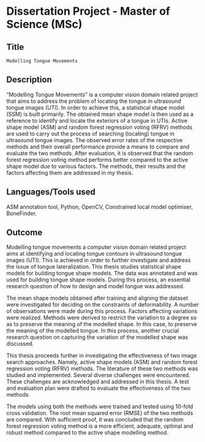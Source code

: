 # Dissertation Project - Master of Science (MSc)
 	         
## Title
	Modelling Tongue Movements

## Description
 “Modelling Tongue Movements” is a computer vision domain related project that aims to address the problem of locating the tongue in ultrasound tongue images (UTI). In order to achieve this, a statistical shape model (SSM) is built primarily. The obtained mean shape model is then used as a reference to identify and locate the exteriors of a tongue in UTIs. Active shape model (ASM) and random forest regression voting (RFRV) methods are used to carry out the process of searching (locating) tongue in ultrasound tongue images. The observed error rates of the respective methods and their overall performance provide a means to compare and evaluate the two methods. After evaluation, it is observed that the random forest regression voting method performs better compared to the active shape model due to various factors. The methods, their results and the factors affecting them are addressed in my thesis.

## Languages/Tools used
 ASM annotation tool, Python, OpenCV, Constrained local model optimiser, BoneFinder.

## Outcome
   Modelling tongue movements a computer vision domain related project aims at identifying and locating tongue contours in ultrasound tongue images (UTI). This is achieved in order to further investigate and address the issue of tongue lateralization. This thesis studies statistical shape models for building tongue shape models. The data was annotated and was used for building tongue shape models. During this process, an essential research question of how to design and model tongue was addressed.

The mean shape models obtained after training and aligning the dataset were investigated for deciding on the constraints of deformability. A number of observations were made during this process. Factors affecting variations were realized. Methods were derived to restrict the variation to a degree so as to preserve the meaning of the modelled shape. In this case, to preserve the meaning of the modelled tongue. In this process, another crucial research question on capturing the variation of the modelled shape was discussed.

This thesis proceeds further in investigating the effectiveness of two image search approaches. Namely, active shape models (ASM) and random forest regression voting (RFRV) methods. The literature of these two methods was studied and implemented. Several diverse challenges were encountered. These challenges are acknowledged and addressed in this thesis. A test and evaluation plan were drafted to evaluate the effectiveness of the two methods. 

The models using both the methods were trained and tested using 10-fold cross validation. The root mean squared error (RMSE) of the two methods are compared. With sufficient proof, it was concluded that the random forest regression voting method is a more efficient, adequate, optimal and robust method compared to the active shape modelling method.
